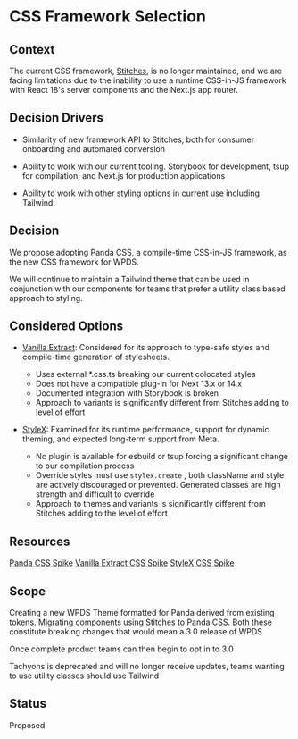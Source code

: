 # CSS Framework Selection

## Context

The current CSS framework, [Stitches](https://stitches.dev/), is no longer maintained, and we are facing limitations due to the inability to use a runtime CSS-in-JS framework with React 18's server components and the Next.js app router.

## Decision Drivers

* Similarity of new framework API to Stitches, both for consumer onboarding and automated conversion

* Ability to work with our current tooling. Storybook for development, tsup for compilation, and Next.js for production applications

* Ability to work with other styling options in current use including Tailwind. 

## Decision

We propose adopting Panda CSS, a compile-time CSS-in-JS framework, as the new CSS framework for WPDS.

We will continue to maintain a Tailwind theme that can be used in conjunction with our components for teams that prefer a utility class based approach to styling.

## Considered Options
* [Vanilla Extract](https://vanilla-extract.style/): Considered for its approach to type-safe styles and compile-time generation of stylesheets.
  * Uses external *.css.ts breaking our current colocated styles
  * Does not have a compatible plug-in for Next 13.x or 14.x
  * Documented integration with Storybook is broken
  * Approach to variants is significantly different from Stitches adding to level of effort

* [StyleX](https://stylexjs.com/): Examined for its runtime performance, support for dynamic theming, and expected long-term support from Meta.
  * No plugin is available for esbuild or tsup forcing a significant change to our compilation process
  * Override styles must use `stylex.create` , both className and style are actively discouraged or prevented. Generated classes are high strength and difficult to override
  * Approach to themes and variants is significantly different from Stitches adding to the level of effort

## Resources
[Panda CSS Spike](https://arcpublishing.atlassian.net/browse/SRED-318)
[Vanilla Extract CSS Spike](https://arcpublishing.atlassian.net/browse/SRED-317)
[StyleX CSS Spike](https://arcpublishing.atlassian.net/browse/SRED-643)

## Scope

Creating a new WPDS Theme formatted for Panda derived from existing tokens. Migrating components using Stitches to Panda CSS. Both these constitute breaking changes that would mean a 3.0 release of WPDS

Once complete product teams can then begin to opt in to 3.0

Tachyons is deprecated and will no longer receive updates, teams wanting to use utility classes should use Tailwind

## Status

Proposed
